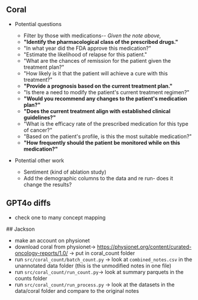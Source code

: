 ## Coral
- Potential questions
  - Filter by those with medications-- *Given the note above,*
  - **"Identify the pharmacological class of the prescribed drugs."**
  - "In what year did the FDA approve this medication?"
  - "Estimate the likelihood of relapse for this patient."
  - "What are the chances of remission for the patient given the treatment plan?"
  - "How likely is it that the patient will achieve a cure with this treatment?"
  - **"Provide a prognosis based on the current treatment plan."**
  - "Is there a need to modify the patient's current treatment regimen?"
  - **"Would you recommend any changes to the patient's medication plan?"**
  - **"Does the current treatment align with established clinical guidelines?"**
  - "What is the efficacy rate of the prescribed medication for this type of cancer?"
  - "Based on the patient's profile, is this the most suitable medication?"
  - **"How frequently should the patient be monitored while on this medication?"**

- Potential other work
  - Sentiment (kind of ablation study)
  - Add the demographic columns to the data and re run- does it change the results?


## GPT4o diffs
- check one to many concept mapping

## Jackson
- make an account on physionet
- download coral from physionet-> https://physionet.org/content/curated-oncology-reports/1.0/ -> put in coral_count folder 
- run `src/coral_count/batch_count.py` -> look at `combined_notes.csv` in the unannotated data folder (this is the unmodified notes in one file)
- run `src/coral_count/run_count.py`-> look at summary parquets in the counts folder
- run `src/coral_count/run_process.py` -> look at the datasets in the data/coral folder and compare to the original notes